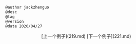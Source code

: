 
```markdown
@author jackzhenguo
@desc
@tag
@version 
@date 2020/04/27
```
		     

<center>[上一个例子](219.md)    [下一个例子](221.md)</center>